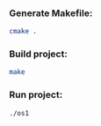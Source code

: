 
### Generate Makefile:
```bash
cmake .
```
### Build project:
```bash
make
```
### Run project:
```bash
./os1
```
